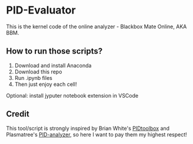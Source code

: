 # PID-Evaluator

This is the kernel code of the online analyzer - Blackbox Mate Online, AKA BBM.

## How to run those scripts?

1. Download and install Anaconda
2. Download this repo
3. Run .ipynb files
4. Then just enjoy each cell!

Optional: install jyputer notebook extension in VSCode

## Credit

This tool/script is strongly inspired by Brian White's [PIDtoolbox](https://github.com/bw1129/PIDtoolbox) and Plasmatree's [PID-analyzer](https://github.com/Plasmatree/PID-Analyzer), so here I want to pay them my highest respect!

